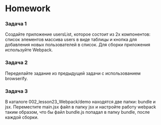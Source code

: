 # Homework 

### Задача 1 
Создайте приложение usersList, которое состоит из 2х компонентов: список элементов массива users в виде таблицы и кнопка для добавления новых пользователей в список. Для сборки приложения используйте Webpack. 

### Задача 2 
Переделайте задание из предыдущей задачи с использованием browserify. 

### Задача 3 
В каталоге 002_lesson23_Webpack/demo находятся две папки: bundle и jsx.
Переместите main.jsx файл в папку jsx и настройте работу webpack таким 
образом, что бы файл bundle.js попадал в папку bundle, после каждой сборки.